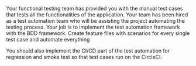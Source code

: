 Your functional testing team has provided you with the manual test cases
that tests all the functionalities of the application.
Your team has been hired as a test automation team who will be assisting the project
automating the testing process.
Your job is to implement the test automation framework with the BDD framework.
Create feature files with scenarios for every single test case and automate everything

You should also implement the CI/CD part of the test automation for regression and smoke test
so that test cases run on the CircleCI.
